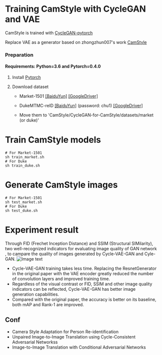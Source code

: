 # Training CamStyle with CycleGAN and VAE

CamStyle is trained with [CycleGAN-pytorch](https://github.com/junyanz/pytorch-CycleGAN-and-pix2pix)

Replace VAE as a generator based on zhongzhun007's work [CamStyle](https://github.com/zhunzhong07/CamStyle)
### Preparation

#### Requirements: Python=3.6 and Pytorch=0.4.0

1. Install [Pytorch](http://pytorch.org/)

2. Download dataset
   
   - Market-1501   [[BaiduYun]](https://pan.baidu.com/s/1ntIi2Op) [[GoogleDriver]](https://drive.google.com/file/d/0B8-rUzbwVRk0c054eEozWG9COHM/view)
   
   - DukeMTMC-reID   [[BaiduYun]](https://pan.baidu.com/share/init?surl=kUD80xp) (password: chu1) [[GoogleDriver]](https://drive.google.com/file/d/0B0VOCNYh8HeRdnBPa2ZWaVBYSVk/view)
   
   - Move them to 'CamStyle/CycleGAN-for-CamStyle/datasets/market (or duke)'

# Train CamStyle models

  ```Shell
  # For Market-1501
  sh train_market.sh
  # For Duke
  sh train_duke.sh
  ```

# Generate CamStyle images

  ```Shell
  # For Market-1501
  sh test_market.sh
  # For Duke
  sh test_duke.sh
  ```
# Experiment result
Through FID (Frechet Inception Distance) and SSIM (Structural SIMilarity), two well-recognized indicators for evaluating image quality of GAN network , to campare the quality of images generated by Cycle-VAE-GAN and Cyle-GAN.
![Image text](https://github.com/xr-Yang/CycleGAN-VAE/blob/master/distance_test/result.png)

- Cycle-VAE-GAN training takes less time. Replacing the ResnetGenerator in the original paper with the VAE encoder greatly reduced the number of convolution layers and improved training time.
- Regardless of the visual contrast or FID, SSIM and other image quality indicators can be reflected, Cycle-VAE-GAN has better image generation capabilities.
- Compared with the original paper, the accuracy is better on its baseline, both mAP and Rank-1 are improved.

## Conf
- Camera Style Adaptation for Person Re-identification
- Unpaired Image-to-Image Translation using Cycle-Consistent Adversarial Networkss
- Image-to-Image Translation with Conditional Adversarial Networks
